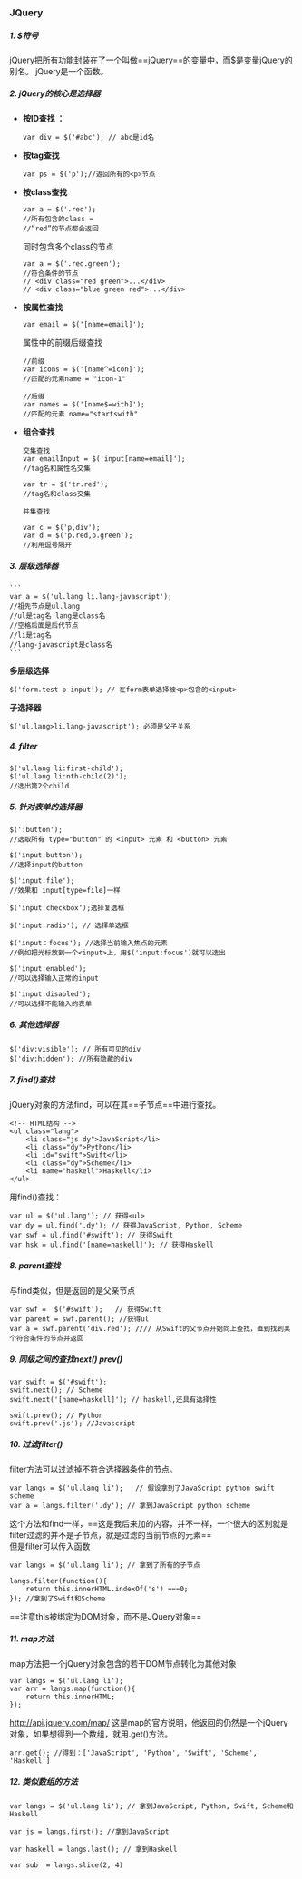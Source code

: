 ### JQuery

##### 1. $符号
jQuery把所有功能封装在了一个叫做==jQuery==的变量中，而$是变量jQuery的别名。
jQuery是一个函数。
##### 2. jQuery的核心是选择器
* **按ID查找 ：**
    ```
    var div = $('#abc'); // abc是id名
    ```
* **按tag查找**
    ```
    var ps = $('p');//返回所有的<p>节点
    ```
* **按class查找**
    ```
    var a = $('.red');
    //所有包含的class =
    //“red”的节点都会返回
     ```
     同时包含多个class的节点
     ```
     var a = $('.red.green');
     //符合条件的节点
     // <div class="red green">...</div>
    // <div class="blue green red">...</div>
     ```
* **按属性查找**
    ```
    var email = $('[name=email]');
    ```
    属性中的前缀后缀查找
    ```
    //前缀
    var icons = $('[name^=icon]');
    //匹配的元素name = "icon-1"
    
    //后缀
    var names = $('[name$=with]');
    //匹配的元素 name="startswith"
    ```
* **组合查找**
    ```
    交集查找
    var emailInput = $('input[name=email]');
    //tag名和属性名交集
    
    var tr = $('tr.red');
    //tag名和class交集
    ```
    
    ```
    并集查找
    
    var c = $('p,div');
    var d = $('p.red,p.green');
    //利用逗号隔开
    ```
##### 3. 层级选择器
    ```
    var a = $('ul.lang li.lang-javascript');
    //祖先节点是ul.lang
    //ul是tag名 lang是class名
    //空格后面是后代节点
    //li是tag名
    //lang-javascript是class名
    ```

**多层级选择**
```
$('form.test p input'); // 在form表单选择被<p>包含的<input>
```

**子选择器**
```
$('ul.lang>li.lang-javascript'); 必须是父子关系
```

##### 4. filter
```
$('ul.lang li:first-child');
$('ul.lang li:nth-child(2)');
//选出第2个child
```

##### 5. 针对表单的选择器
```
$(':button');
//选取所有 type="button" 的 <input> 元素 和 <button> 元素

$('input:button');
//选择input的button

$('input:file');
//效果和 input[type=file]一样

$('input:checkbox');选择复选框

$('input:radio'); // 选择单选框

$('input：focus'); //选择当前输入焦点的元素
//例如把光标放到一个<input>上，用$('input:focus')就可以选出

$('input:enabled');
//可以选择输入正常的input

$('input:disabled');
//可以选择不能输入的表单

```

##### 6. 其他选择器
```
$('div:visible'); // 所有可见的div
$('div:hidden'); //所有隐藏的div
```

##### 7. find()查找
jQuery对象的方法find，可以在其==子节点==中进行查找。
```
<!-- HTML结构 -->
<ul class="lang">
    <li class="js dy">JavaScript</li>
    <li class="dy">Python</li>
    <li id="swift">Swift</li>
    <li class="dy">Scheme</li>
    <li name="haskell">Haskell</li>
</ul>
```
用find()查找：
```
var ul = $('ul.lang'); // 获得<ul>
var dy = ul.find('.dy'); // 获得JavaScript, Python, Scheme
var swf = ul.find('#swift'); // 获得Swift
var hsk = ul.find('[name=haskell]'); // 获得Haskell
```

##### 8. parent查找
与find类似，但是返回的是父亲节点
```
var swf =  $('#swift');   // 获得Swift
var parent = swf.parent(); //获得ul
var a = swf.parent('div.red'); //// 从Swift的父节点开始向上查找，直到找到某个符合条件的节点并返回
```


##### 9. 同级之间的查找next() prev()
```
var swift = $('#swift');
swift.next(); // Scheme
swift.next('[name=haskell]'); // haskell,还具有选择性

swift.prev(); // Python
swift.prev('.js'); //Javascript
```

##### 10. 过滤filter()

filter方法可以过滤掉不符合选择器条件的节点。
```
var langs = $('ul.lang li');   // 假设拿到了JavaScript python swift scheme
var a = langs.filter('.dy'); // 拿到JavaScript python scheme
```
这个方法和find一样，==这是我后来加的内容，并不一样，一个很大的区别就是filter过滤的并不是子节点，就是过滤的当前节点的元素==  
但是filter可以传入函数
```
var langs = $('ul.lang li'); // 拿到了所有的子节点

langs.filter(function(){
    return this.innerHTML.indexOf('s') ===0;
}); //拿到了Swift和Scheme
```
==注意this被绑定为DOM对象，而不是JQuery对象==


##### 11. map方法
map方法把一个jQuery对象包含的若干DOM节点转化为其他对象
```
var langs = $('ul.lang li');
var arr = langs.map(function(){
    return this.innerHTML;
});
```
http://api.jquery.com/map/
这是map的官方说明，他返回的仍然是一个jQuery对象，如果想得到一个数组，就用.get()方法。
```
arr.get(); //得到：['JavaScript', 'Python', 'Swift', 'Scheme', 'Haskell']
```

##### 12. 类似数组的方法

```
var langs = $('ul.lang li'); // 拿到JavaScript, Python, Swift, Scheme和Haskell

var js = langs.first(); //拿到JavaScript

var haskell = langs.last(); // 拿到Haskell

var sub  = langs.slice(2, 4)  
```